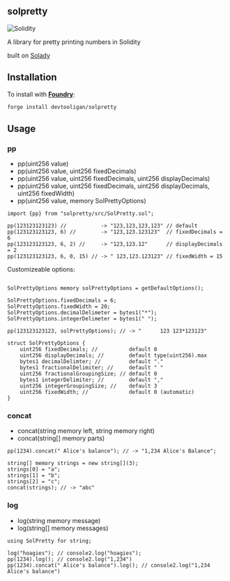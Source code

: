 ## solpretty
![Solidity][solidity-shield]

A library for pretty printing numbers in Solidity

built on [Solady](https://github.com/Vectorized/solady)

## Installation
To install with [**Foundry**](https://github.com/gakonst/foundry):

```sh
forge install devtooligan/solpretty
```

## Usage

### pp
 - pp(uint256 value)
 - pp(uint256 value, uint256 fixedDecimals)
 - pp(uint256 value, uint256 fixedDecimals, uint256 displayDecimals)
 - pp(uint256 value, uint256 fixedDecimals, uint256 displayDecimals, uint256 fixedWidth)
 - pp(uint256 value, memory SolPrettyOptions)

```solidity
import {pp} from "solpretty/src/SolPretty.sol";

pp(123123123123) //           -> "123,123,123,123" // default
pp(123123123123, 6) //        -> "123,123.123123"  // fixedDecimals = 6
pp(123123123123, 6, 2) //     -> "123,123.12"      // displayDecimals = 2
pp(123123123123, 6, 0, 15) // -> " 123,123.123123" // fixedWidth = 15
```

Customizeable options:

```solidity

SolPrettyOptions memory solPrettyOptions = getDefaultOptions();

SolPrettyOptions.fixedDecimals = 6;
SolPrettyOptions.fixedWidth = 20;
SolPrettyOptions.decimalDelimeter = bytes1("*");
SolPrettyOptions.integerDelimeter = bytes1(" ");

pp(123123123123, solPrettyOptions); // -> "      123 123*123123"

struct SolPrettyOptions {
    uint256 fixedDecimals; //          default 0
    uint256 displayDecimals; //        default type(uint256).max
    bytes1 decimalDelimter; //         default "."
    bytes1 fractionalDelimiter; //     default " "
    uint256 fractionalGroupingSize; // default 0
    bytes1 integerDelimiter; //        default ","
    uint256 integerGroupingSize; //    default 3
    uint256 fixedWidth; //             default 0 (automatic)
}

```

### concat
 - concat(string memory left, string memory right)
 - concat(string[] memory parts)

```solidity
pp(1234).concat(" Alice's balance"); // -> "1,234 Alice's Balance";

string[] memory strings = new string[](3);
strings[0] = "a";
strings[1] = "b";
strings[2] = "c";
concat(strings); // -> "abc"

```

### log
 - log(string memory message)
 - log(string[] memory messages)

```solidity
using SolPretty for string;

log("hoagies"); // console2.log("hoagies");
pp(1234).log(); // console2.log("1,234")
pp(1234).concat(" Alice's balance").log(); // console2.log("1,234 Alice's balance")

```

[solidity-shield]: https://img.shields.io/badge/solidity-%3E=0.8.4%20%3C=0.8.21-aa6746
